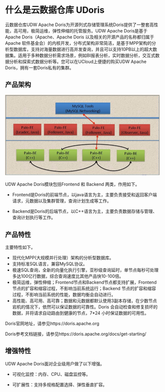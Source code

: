 # 什么是云数据仓库 UDoris

云数据仓库UDW Apache Doris为开源列式存储管理系统Doris提供了一整套高性能，高可用，极简运维，弹性伸缩的托管服务。UDW Apache Doris是基于Apache Doris（Apache、Apache Doris 以及相关的开源产品的名称都归属于 Apache 软件基金会）的内核开发，分布式架构非常简洁，是基于MPP架构的分析型数据库，支持对海量数据进行高并发查询，并且可以支持10PB以上的超大数据集。适用于多种数据分析需求场景，例如BI报表分析，实时数据分析，交互式数据分析和探索式数据分析等。您可以在UCloud上便捷的购买UDW Apache Doris，拥有一套Doris私有的集群。

## 产品架构

![udoris-jg](../images/udoris-jg.png)

UDW Apache Doris模块包括Frontend 和 Backend 两类，作用如下。

- Frontend是Doris的前端节点，以java语言为主，主要负责接受和返回客户端请求，元数据以及集群管理，查询计划生成等工作。

- Backend是Doris的后端节点，以C++语言为主，主要负责数据存储与管理、查询计划执行等工作。


## 产品特性

主要特性如下。

- 现代化MPP(大规模并行处理）架构的分析型数据库。
- 支持标准SQL语言，兼容MySQL协议。
- 极速SQL查询，全新的向量化执行引擎，亚秒级查询延时，单节点每秒可处理多达100亿行数据，综合查询速度比其他产品快10-100倍。
- 极简运维，弹性伸缩；Frontend节点和Backend节点都支持扩展，Frontend节点的扩容和缩容过程，不影响当前系统运行；Backend 节点的扩容和缩容过程，不影响当前系统的性能，数据均衡会自动进行。
- 高性能、高可用、高可靠；数据和元数据都默认使用3副本存储，在少数节点宕机的情况下，依然可以保证数据的可靠性。Doris 会自动检查和修复损坏的数据，并将请求自动路由到健康的节点，7*24 小时保证数据的可用性。

Doris官网地址，请参见https://doris.apache.org

Doris参考文档链接，请参见https://doris.apache.org/docs/get-starting/

## 增强特性

UDW Apache Doris面对企业级用户做了以下增强。

- 可视化监控：内存、CPU、磁盘监控等。

- 可扩展性：支持多规格配置选择、弹性垂直扩容。

